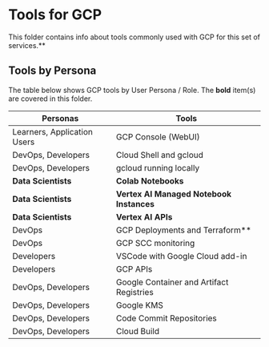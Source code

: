 # Tools for GCP

This folder contains info about tools commonly used with GCP for this set of services.**


## Tools by Persona

The table below shows GCP tools by User Persona / Role.  The **bold** item(s) are covered in this folder.

| Personas  | Tools |
| ------------- | ------------- |
| Learners, Application Users  | GCP Console (WebUI) |
| DevOps, Developers  | Cloud Shell and gcloud  |
| DevOps, Developers  | gcloud running locally |
| **Data Scientists**  | **Colab Notebooks**  |
| **Data Scientists**  | **Vertex AI Managed Notebook Instances**  |
| **Data Scientists**  | **Vertex AI APIs**  |
| DevOps  | GCP Deployments and Terraform**  |
| DevOps  | GCP SCC monitoring  |
| Developers  | VSCode with Google Cloud add-in  |
| Developers  | GCP APIs  |
| DevOps, Developers  | Google Container and Artifact Registries |
| DevOps, Developers  | Google KMS |
| DevOps, Developers  | Code Commit Repositories |
| DevOps, Developers  | Cloud Build |